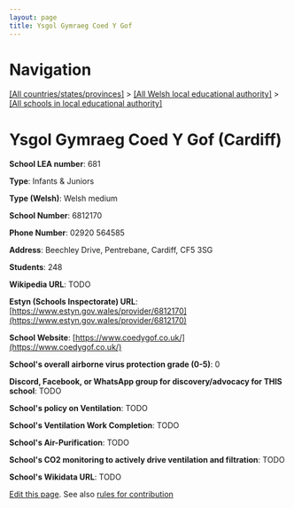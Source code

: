 ```yaml
---
layout: page
title: Ysgol Gymraeg Coed Y Gof
---
```

# Navigation

[[All countries/states/provinces]](../../..) > [[All Welsh local educational authority]](../..) > [[All schools in local educational authority]](..)

# Ysgol Gymraeg Coed Y Gof (Cardiff)

**School LEA number**: 681

**Type**: Infants & Juniors

**Type (Welsh)**: Welsh medium

**School Number**: 6812170

**Phone Number**: 02920 564585

**Address**: Beechley Drive, Pentrebane, Cardiff, CF5 3SG

**Students**: 248

**Wikipedia URL**: TODO

**Estyn (Schools Inspectorate) URL**: [https://www.estyn.gov.wales/provider/6812170](https://www.estyn.gov.wales/provider/6812170)

**School Website**: [https://www.coedygof.co.uk/](https://www.coedygof.co.uk/)

**School's overall airborne virus protection grade (0-5)**: 0

**Discord, Facebook, or WhatsApp group for discovery/advocacy for THIS school**: TODO

**School's policy on Ventilation**: TODO

**School's Ventilation Work Completion**: TODO

**School's Air-Purification**: TODO

**School's CO2 monitoring to actively drive ventilation and filtration**: TODO

**School's Wikidata URL**: TODO




[Edit this page](https://github.com/VentilationProject/Wales/edit/prif/./Cardiff/Ysgol_Gymraeg_Coed_Y_Gof.md). See also [rules for contribution](../../../contribution-rules/)